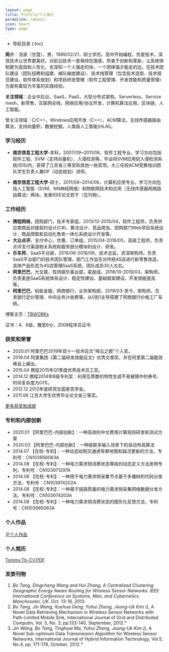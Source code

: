```yaml
---
layout: page
title: Profile/个人简介
permalink: /about/
icon: heart
type: page
---
```


* 导航目录
{:toc}

**简介**：汤波（甘盘），男，1989/02/21，硕士学历。高中开始编程，热爱技术，深信技术让世界更美好。对前沿技术一直保持饥饿感，热衷于创新和革新，让系统体制更为高效和人性化，也深知一个人强走的快，一个团体强才能走的远。在技术团队建设（团队招聘和组建、梯队梯度建设）、技术栈管理（包含技术选型、技术规范建设、软件体系规划）和项目研发管理（软件工程管理、开发效能和质量管理）方面有着较为丰富的实践经验。

**关注领域**：企业中后台，SaaS，PaaS，大型分布式架构，Serverless，Service mesh，新零售，互联网全栈，网络应用/协议开发，计算机算法应用，区块链，人工智能。

曾关注领域：C/C++，Windows应用开发（C++），ACM算法，无线传感器路由算法，支持向量积，数据挖掘，人类级人工智能(HLAI)。

### 学习经历
- **南京信息工程大学**-本科，2007/09~2011/06，软件工程专业。学习方向包括软件工程、SVM（支持向量机）、入侵检测等。毕设将SVM应用到入侵检测系统(IDS)内，获得了江苏省三等奖和其他一些奖项。大三任校ACM竞赛培训团队学生负责人兼DP（动态规划）讲师。

- **南京信息工程大学**-硕士，2011/09~2014/06，计算机应用专业。学习方向包括人工智能（SVM、NN神经网络）和物联网技术和应用（无线传感器网络路由算法）两块。发表IEEE论文若干（见刊物）。  


### 工作经历
- **携程网络**，团购部门，技术专家组，2013/12-2015/04，软件工程师，负责供应商商品对接契约设计(C#)、算法设计、竞品爬虫、团购部门Web项目系统设计、商品爬取和自动化售卖一体化系统设计开发等。
- **大众点评**，支付中心，优惠、订单组，2015/04-2016/05，高级工程师，负责点评支付渠道相关系统和服务部分模块的设计、研发。
- **乐车邦**，SaaS平台部，2016/06-2018/09，技术总监，资深架构师。负责SaaS平台部门的技术团队管理，部门工作旨在对传统4S店进行新零售改造，具体产品形态为4S店管理SaaS系统。团队成员30人左右。
- **阿里巴巴**，大文娱，现场娱乐事业部，麦座组，2018/10-2019/03，架构师。负责麦座SaaS系统体系设计、稳定性建设、基础框架建设、开发效能提高等。
- **阿里巴巴**，蚂蚁金服，网商银行，业务架构部，2019/03-至今，架构师。负责银行定价管理、中间业务计收费等。从0到1主导搭建了网商银行价格工厂系统。

博客主页：[TBWORKs](http://www.tbwork.org)

证书：4、6级，雅思6分，2008程序员证书

### 获奖和荣誉

* 2020.01 阿里巴巴2019年双十一技术征文"峰云之巅"个人奖。
* 2019.04 阿里集团《第二届研发效能征文》优秀文章奖，并在阿里第二届能效峰会上展出。
* 2015.04 携程2015年Q1季度优秀技术员工奖。
* 2014.12 携程2014年B级专利奖：利用互质数的特性生成不易被猜中的券号、时间复杂度为O(1)。
* 2012.12 2012年度研究生国家奖学金。
* 2011.06 江苏大学生优秀毕业论文省三等奖。

[更多获奖和成就](/2007/09/01/prize-and-achievements)

### 专利和内部创新

* 2020.01 【阿里巴巴-内部创新】：一种高效的中文费用计算规则研发和测试方案
* 2020.03 【阿里巴巴-内部创新】：一种级联多输入场景下的自动布局算法
* 2014.07 【在校-专利】：一种动态绘制交通诱导屏地图和路况更新的方法，专利号：CN103956063A
* 2014.08 【在校-专利】：一种电力需求侧消费状态等级的动态定义方法发明专利，专利号：CN103971297A
* 2014.08 【在校-专利】：一种用于电力需求侧采集节点基于多播树的代码分发方法，专利号：CN103974202A
* 2014.08 【在校-专利】：一种基于链路质量的电力需求侧采集网络数据分发方法，专利号：CN103974203A
* 2014.08 【在校-专利】：一种电力需求侧消费状态的图形化反馈方法，专利号：CN103985063A

### 个人作品
见[个人作品](/artifacts)

### 个人简历 

[Tommy.Tb-CV.PDF](/image/Tommy-CV.pdf)

### 发表刊物
1. *Bo Tang, Dingcheng Wang and Hui Zhang, A Centralized Clustering Geographic Energy Aware Routing for Wireless Sensor Networks. IEEE International Conference on Systems, Man, and Cybernetics. Mancheseter, UK. Oct. 13-16, 2013.*
2. *Bo Tang, Jin Wang, Xuehua Geng, Yuhui Zheng, Jeong-Uk Kim (*), A Novel Data Retrieving Mechanism in Wireless Sensor Networks with Path-Limited Mobile Sink, International Journal of Grid and Distributed Computin, Vol. 5, No. 3, pp.133-140, September, 2012.*
3. *Jin Wang, Bo Tang, Tinghuai Ma, Yuhui Zheng, Jeong-Uk Kim (*), A Novel Sub-optimum Data Transmission Algorithm for Wireless Sensor Networks, International Journal of Hybrid Information Technology, Vol.5, No.4, pp. 171-178, October, 2012.*
